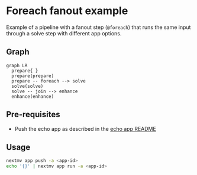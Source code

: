 # Foreach fanout example

Example of a pipeline with a fanout step (`@foreach`) that runs the same input through a solve step with different app options.

## Graph

```mermaid
graph LR
  prepare{ }
  prepare(prepare)
  prepare -- foreach --> solve
  solve(solve)
  solve -- join --> enhance
  enhance(enhance)
```

## Pre-requisites

- Push the echo app as described in the [echo app README](../apps/echo/README.md)

## Usage

```bash
nextmv app push -a <app-id>
echo '{}' | nextmv app run -a <app-id>
```
